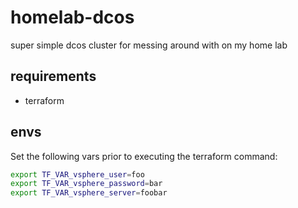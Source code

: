 # homelab-dcos
super simple dcos cluster for messing around with on my home lab

## requirements

- terraform

## envs

Set the following vars prior to executing the terraform command:

```bash
export TF_VAR_vsphere_user=foo
export TF_VAR_vsphere_password=bar
export TF_VAR_vsphere_server=foobar
```
